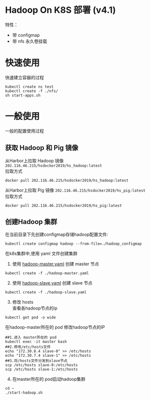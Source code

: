 ﻿# Hadoop On K8S 部署 (v4.1)
特性：
- 带 configmap 
- 带 nfs 永久卷挂载

# 快速使用
快速建立容器的过程
```
kubectl create ns test
kubectl create -f ./nfs/
sh start-apps.sh
```

# 一般使用
一般的配置使用过程
## 获取 Hadoop 和 Pig 镜像
从Harbor上拉取 Hadoop 镜像 `202.116.46.215/hsdocker2019/hs_hadoop:latest`   
拉取方式
```
docker pull 202.116.46.215/hsdocker2019/hs_hadoop:latest    
```

从Harbor上拉取 Pig 镜像 `202.116.46.215/hsdocker2019/hs_pig:latest`   
拉取方式
```
docker pull 202.116.46.215/hsdocker2019/hs_pig:latest    
```

## 创建Hadoop 集群
在当前目录下先创建configmap存储hadoop配置文件:
```
kubectl create configmap hadoop --from-file=./hadoop_configmap
```


在k8s集群中,使用 yaml 文件创建集群
1. 使用 [hadoop-master.yaml](./hadoop-master.yaml) 创建 master 节点
```
kubectl create -f ./hadoop-master.yaml
```
2. 使用 [hadoop-slave.yaml](./hadoop-slave.yaml) 创建 slave 节点
```
kubectl create -f ./hadoop-slave.yaml  
```
3. 修改 hosts  
查看各hadoop节点的ip
```
kubectl get pod -o wide
```
在hadoop-master所在的 pod 修改hadoop节点的IP
```
##1.进入 master所在的 pod
kubectl exec -it master bash
##2.修改/etc/hosts文件  
echo "172.30.8.4 slave-0" >> /etc/hosts
echo "172.30.7.4 slave-1" >> /etc/hosts
##3.将/hosts文件分发到slave节点
scp /etc/hosts slave-0:/etc/hosts
scp /etc/hosts slave-1:/etc/hosts
```
4. 在master所在的 pod启动hadoop集群
```
cd ~
./start-hadoop.sh
```  